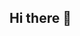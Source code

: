 ## Hi there 👋

<!--
**NotImdad12/NotImdad12** is a ✨ _special_ ✨ repository because its `README.md` (this file) appears on your GitHub profile.

Here are some ideas to get you started:
 
- 🔭I’m currently working on C++,Python, And learning new skills and to get along ith tech advancement 
- 🌱 I’m currently learning C#, Flutter, Java.
- 👯 I’m looking to collaborate
- 📫 How to reach me: (Coming soon) or just send me a message i will respond ASAP
- 😄 Pronouns: he/him
- ⚡ Fun fact: ...

